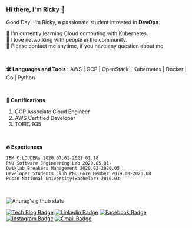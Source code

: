 ### Hi there, I'm Ricky 👋

Good Day! I'm Ricky, a passionate student intrested in **DevOps**.

🌱 I’m currently learning Cloud computing with Kubernetes.  
👯 I love networking with people in the community.  
📧 Please contact me anytime, if you have any question about me.  

<br>

**🛠 Languages and Tools :** AWS | GCP | OpenStack | Kubernetes | Docker | Go | Python  

<br>

**🏅 Certifications**
1. GCP Associate Cloud Engineer
2. AWS Certified Developer
3. TOEIC 935

<br>

**🔥 Experiences**  
```
IBM C:LOUDERs 2020.07.01-2021.01.18  
PNU Software Engineering Lab 2020.05.01-  
Qwiklab Breakers Management 2020.02-2020.05  
Developer Students Club PNU Core Member 2019.08-2020.08  
Pusan National University(Bachelor) 2016.03-  
```  
<br>

![Anurag's github stats](https://github-readme-stats.vercel.app/api?username=JungBin-Eom&show_icons=true)
<br>

  [![Tech Blog Badge](http://img.shields.io/badge/-Tech%20blog-black?style=flat-square&logo=github&link=https://jbhs7014.tistory.com/)](https://jbhs7014.tistory.com/) [![Linkedin Badge](https://img.shields.io/badge/-LinkedIn-blue?style=flat-square&logo=Linkedin&logoColor=white&link=https://www.linkedin.com/in/jungbin-eom-9827931a4/)](https://www.linkedin.com/in/jungbin-eom-9827931a4/) [![Facebook Badge](https://img.shields.io/badge/facebook-1877f2?style=flat-square&logo=facebook&logoColor=white&link=https://www.facebook.com/profile.php?id=100004248822179)](https://www.facebook.com/profile.php?id=100004248822179) [![Instagram Badge](https://img.shields.io/badge/Instagram-e4405f?style=flat-square&logo=instagram&logoColor=white&link=https://www.instagram.com/eommm_jb_/)](https://www.instagram.com/eommm_jb_/) [![Gmail Badge](https://img.shields.io/badge/Gmail-d14836?style=flat-square&logo=Gmail&logoColor=white&link=mailto:ejb0329@gmail.com)](mailto:ejb0329@gmail.com)
